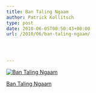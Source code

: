 ```yaml
---
title: Ban Taling Ngaam
author: Patrick Kollitsch
type: post
date: 2010-06-05T00:50:43+00:00
url: /2010/06/ban-taling-ngaam/




---
```

<div class="media image">
  <a href="http://www.flickr.com/photos/schreibblogade/4671932438/" title="Ban Taling Ngaam"><img src="//farm5.static.flickr.com/4034/4671932438_c5876e00f0.jpg" alt="Ban Taling Ngaam" /></p> 
  
  <p>
    Ban Taling Ngaam
  </p>
  
  <p>
    </a></div>